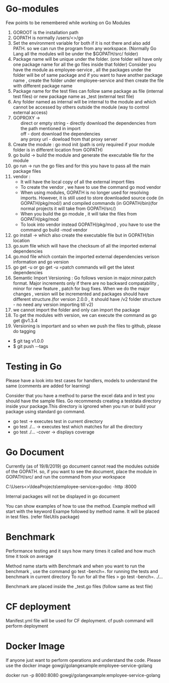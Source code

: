 # Go-modules

Few points to be remembered while working on Go Modules

1. GOROOT is the installation path 
2. GOPATH is normally /users/<>/go
3. Set the environment variable for both if it is not there and also add PATH. so we can run the program from any workspace. (Normally Go Lang all the modules will be under the $GOPATH/src/ folder)
4. Package name will be unique under the folder. (one folder will have only one package name for all the go files inside that folder)
   Consider you have the module as employee-service , all the packages under the folder will be of same package and if you want to have another package name , create the folder under employee-service and then create the file with different package name
5. Package name for the test files can follow same package as file (internal test files) or new package name as <package name of the file>_test (external test file)
6. Any folder named as internal will be internal to the module and which cannot be accessed by others outside the module (way to control  external access)
7. GOPROXY -> <ul>direct or empty string - directly download the dependencies from the path mentioned in import</ul>
              <ul>off - dont download the dependencies</ul>
              <ul>any proxy url - dowload from that proxy server</ul>
8. Create the module : go mod init <path to your module directoy>      (path is only required if your module folder is in different location from GOPATH)
9. go build -> build the module and generate the executable file for the module
10. go run -> run the go files and for this you have to pass all the main package files
11. vendor :
      * It will have the local copy of all the external import files
      * To create the vendor , we have to use the command go mod vendor
      * When using modules, GOPATH is no longer used for resolving imports.
However, it is still used to store downloaded source code (in GOPATH/pkg/mod/)
and compiled commands (in GOPATH/bin)(for normal projects it will take from GOPATH/src/)
      * When you build the go module , it will take the files from GOPATH/pkg/mod
      * To look into vendor instead GOPATH/pkg/mod , you have to use the command go build -mod vendor
12. go install -> which also create the executable file but in GOPATH/bin location
13. go.sum file which will have the checksum of all the imported external dependencies
14. go.mod file which contain the imported external dependencies verison information and go version
15. go get -u or go get -u =patch commands will get the latest dependencies
16. Semantic Import Versioning : 
               Go follows version in major.minor.patch format. Major increments only if there are no backward compatability , minor for new feature , patch for bug fixes.
               When we do the major changes , version will be incremented and packages should have different structure.(for version 2.0.0 , it should have /v2 folder structure - no need any version importing till v2)
17. we cannot import the folder and only can import the package
18. To get the modules with version, we can execute the command as go get <path to the location>@v1.3.4
19. Versioning is important and so when we push the files to github, please do tagging
   *  $ git tag v1.0.0
   *  $ git push --tags
   
# Testing in Go

Please have a look into test cases for handlers, models to understand the same (comments are added for learning)

Consider that you have a method to parse the excel data and in test you should have the sample files. Go recommends creating a testdata directory inside your package.This directory is ignored when you run or build your package using standard go command.

* go test -> executes test in current directory
* go test ./...  -> executes test which matches for all the directory
* go test ./... -cover -> displays coverage

# Go Document

Currently (as of 19/8/2019) go document cannot read the modules outside of the GOPATH. so, if you want to see the document, place the module in GOPATH/src/  and run the command from your workspace 

C:\Users\<>\IdeaProjects\employee-service>godoc -http :8000 

Internal packages will not be displayed in go document

You can show examples of how to use the method. Example method will start with the keyword Exampe followed by method name. It will be placed in test files. (refer fileUtils package)

# Benchmark

Performance testing and it says how many times it called and how much time it took on average

Method name starts with Benchmark<methodname> and when you want to run the benchmark , use the command go test -bench=. for running the tests and benchmark in current directory
To run for all the files  > go test -bench=. ./...  
   
Benchmark are placed inside the _test.go files (follow same as test file)
   
# CF deployment

Manifest.yml file will be used for CF deployment.
cf push command will perform deployment

# Docker Image

If anyone just want to perform operations and understand the code. Please use the docker image gowgi/golangexample:employee-service-golang

docker run -p 8080:8080 gowgi/golangexample:employee-service-golang
